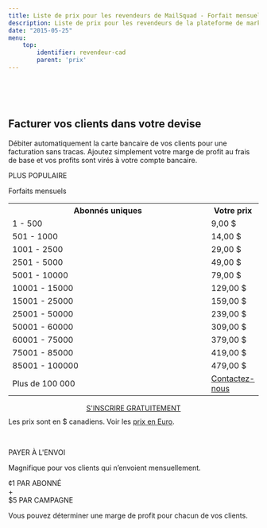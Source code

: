 ```yaml
---
title: Liste de prix pour les revendeurs de MailSquad - Forfait mensuel illimité ou paiement par envoi CAD
description: Liste de prix pour les revendeurs de la plateforme de marketing courriel en marque blanche MailSquad.
date: "2015-05-25"
menu:
    top:
        identifier: revendeur-cad
        parent: 'prix'
---
```

<section class="price-2" style="padding-top:50px;">
        <div class="container">
            <div class="row">
                <div class="col-sm-12 ">
                    <h1>Facturer vos clients dans votre devise</h1>
                    <p class="lead">Débiter automatiquement la carte bancaire de vos clients pour une facturation sans tracas. Ajoutez simplement votre marge de profit au frais de base et vos profits sont virés à votre compte bancaire.</p>
                </div>
            </div>
        </div>
        <div class="container pricing">
            <div class="plans">
                <div class="plan">
                    <div class="top"><p>PLUS POPULAIRE</p></div>
                    <div class="title">
                        Forfaits mensuels
                        <table class="pricing-table">
                                <col width="80%">
                                <col width="20%">
                                <tr>
                                    <th>Abonnés uniques</th>
                                    <th>Votre prix</th>
                                </tr>
                                <tr>
                                    <td>1 - 500</td>
                                    <td>9,00 $</td>
                                </tr>
                                <tr>
                                    <td>501 - 1000</td>
                                    <td>14,00 $</td>
                                </tr>
                                <tr>
                                    <td>1001 - 2500</td>
                                    <td>29,00 $</td>
                                </tr>
                                <tr>
                                    <td>2501 - 5000</td>
                                    <td>49,00 $</td>
                                </tr>
                                <tr>
                                    <td>5001 - 10000</td>
                                    <td>79,00 $</td>
                                </tr>
                                <tr>
                                    <td>10001 - 15000</td>
                                    <td>129,00 $</td>
                                </tr>
                                <tr>
                                    <td>15001 - 25000</td>
                                    <td>159,00 $</td>
                                </tr>
                                <tr>
                                    <td>25001 - 50000</td>
                                    <td>239,00 $</td>
                                </tr>
                                <tr>
                                    <td>50001 - 60000</td>
                                    <td>309,00 $</td>
                                </tr>
                                <tr>
                                    <td>60001 - 75000</td>
                                    <td>379,00 $</td>
                                </tr>
                                <tr>
                                    <td>75001 - 85000</td>
                                    <td>419,00 $</td>
                                </tr>
                                <tr>
                                    <td>85001 - 100000</td>
                                    <td>479,00 $</td>
                                </tr>
                                 <tr>
                                    <td>Plus de 100 000</td>
                                    <td colspan="3"><a href="/fr/contact/">Contactez-nous</a></td>
                                </tr>             
                            </table>
                            <div class="btns" style="margin-top: 15px;text-align:center;">
                                <a class="btn btn-primary" href="https://app.mailsquad.com/login/signup?lang=fr">
                                    <span>S'INSCRIRE GRATUITEMENT</span>
                                </a>
                            </div>
                    </div>
                    <div style="margin-top:10px">Les prix sont en $ canadiens. Voir les <a href="/fr/prix/eur/">prix en Euro</a>.</div>
                </div>
                <div class="plan">
                    <div class="top"><p>&nbsp;</p></div>
                    <div class="title">
                        PAYER À L'ENVOI
                        <p>Magnifique pour vos clients qui n’envoient mensuellement.</p>
                        <div class="price">
                            <div class="persubscriber">
                                <span class="currency">&cent;</span>1
                                <span class="period">PAR ABONNÉ</span>
                            </div>
                            <div style="width:10%;">+</div>
                            <div class="percampaign">
                                <span class="currency">$</span>5
                                <span class="period">PAR CAMPAGNE</span>
                            </div>
                        </div>
                        <p>Vous pouvez déterminer une marge de profit pour chacun de vos clients.</p>
                    </div>
                </div>
            </div>
        </div>
    </section>